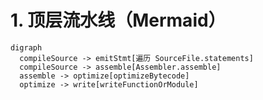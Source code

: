 # 1. 顶层流水线（Mermaid）

```mermaid
digraph
  compileSource -> emitStmt[遍历 SourceFile.statements]
  compileSource -> assemble[Assembler.assemble]
  assemble -> optimize[optimizeBytecode]
  optimize -> write[writeFunctionOrModule]
```
